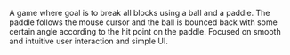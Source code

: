 A game where goal is to break all blocks using a ball and a paddle.
The paddle follows the mouse cursor and the ball is bounced back with some certain angle according to the hit point on the paddle.
Focused on smooth and intuitive user interaction and simple UI.
